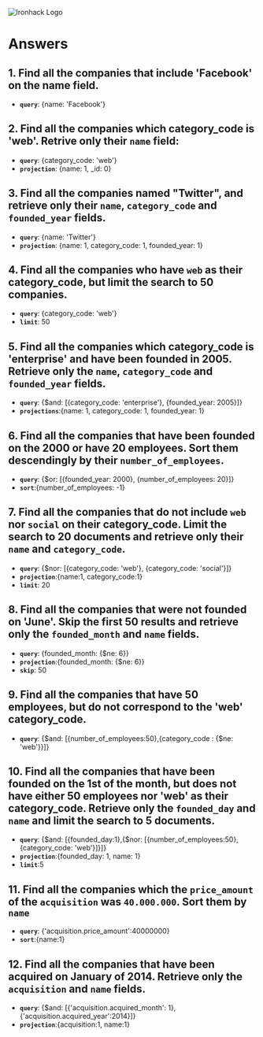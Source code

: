 ![Ironhack Logo](https://i.imgur.com/1QgrNNw.png)
# Answers

## 1. Find all the companies that include 'Facebook' on the **name** field.
 - **`query`**: {name: 'Facebook'}

 
 ## 2. Find all the companies which **category_code** is 'web'. Retrive only their `name` field:
 - **`query`**: {category_code: 'web'}
 - **`projection`**: {name: 1, _id: 0}


## 3. Find all the companies named "Twitter", and retrieve only their `name`, `category_code` and `founded_year` fields.
 - **`query`**: {name: 'Twitter'}
 - **`projection`**: {name: 1, category_code: 1, founded_year: 1}


## 4. Find all the companies who have `web` as their **category_code**, but limit the search to 50 companies.
- **`query`**: {category_code: 'web'}
 - **`limit`**: 50


## 5. Find all the companies which **category_code** is 'enterprise' and have been founded in 2005. Retrieve only the `name`, `category_code` and `founded_year` fields.
- **`query`**: {$and: [{category_code: 'enterprise'}, {founded_year: 2005}]}
 - **`projections`**:{name: 1, category_code: 1, founded_year: 1}


## 6. Find all the companies that have been **founded** on the 2000 or have 20 **employees**. Sort them descendingly by their `number_of_employees`.
- **`query`**: {$or: [{founded_year: 2000}, {number_of_employees: 20}]}
 - **`sort`**:{number_of_employees: -1}


## 7. Find all the companies that do not include `web` nor `social` on their **category_code**. Limit the search to 20 documents and retrieve only their `name` and `category_code`.
- **`query`**: {$nor: [{category_code: 'web'}, {category_code: 'social'}]}
 - **`projection`**:{name:1, category_code:1}
 - **`limit`**: 20


## 8. Find all the companies that were not **founded** on 'June'. Skip the first 50 results and retrieve only the `founded_month` and `name` fields.
- **`query`**: {founded_month: {$ne: 6}}
 - **`projection`**:{founded_month: {$ne: 6}}
 - **`skip`**: 50


## 9. Find all the companies that have 50 employees, but do not correspond to the 'web' **category_code**. 
- **`query`**: {$and: [{number_of_employees:50},{category_code : {$ne: 'web'}}]}


## 10. Find all the companies that have been founded on the 1st of the month, but does not have either 50 employees nor 'web' as their **category_code**. Retrieve only the `founded_day` and `name` and limit the search to 5 documents.
- **`query`**: {$and: [{founded_day:1},{$nor: [{number_of_employees:50},{category_code: 'web'}]}]}
 - **`projection`**:{founded_day: 1, name: 1}
  - **`limit`**:5


## 11. Find all the companies which the `price_amount` of the `acquisition` was **`40.000.000`**. Sort them by `name`
- **`query`**: {'acquisition.price_amount':40000000}
 - **`sort`**:{name:1}

 
## 12. Find all the companies that have been acquired on January of 2014. Retrieve only the `acquisition` and `name` fields.
- **`query`**: {$and: [{'acquisition.acquired_month': 1},{'acquisition.acquired_year':2014}]}
 - **`projection`**:{acquisition:1, name:1}
